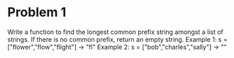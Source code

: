 # Problem 1
Write a function to find the longest common prefix string amongst a list of strings.
If there is no common prefix, return an empty string.
Example 1:
s = ["flower","flow","flight"]         ->  "fl"
Example 2:
s = ["bob","charles","sally"]          ->   ""